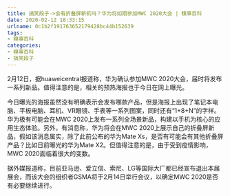 ```yaml
---
title: 搞笑段子->会有折叠屏新机吗？华为将如期参加MWC 2020大会 | 糗事百科
date: 2020-02-12 18:33:15
urlname: 0c1b2f191763652179428bc44b152639
tags: 
- 糗事百科
categories:
- 糗事百科
- 搞笑段子
---
```

2月12日，据huaweicentral报道称，华为确认参加MWC 2020大会，届时将发布一系列新品。值得注意的是，相关的预热海报也于今日在网上曝光。

今日曝光的海报虽然没有明确表示会发布哪款产品，但是海报上出现了笔记本电脑、平板电脑、耳机、VR眼镜、手表等一系列图案，同时还有“1+8+N”的字样。华为极有可能会在MWC 2020上发布一系列全场景新品，构建以手机为核心的应用生态体验。另外，有消息称，华为将会在MWC 2020上展示自己的折叠屏新品，假如该消息属实，除了此前公布的华为Mate Xs，是否有可能会有其他折叠屏产品？比如日前曝光的华为Mate X2。但值得注意的是，由于受到疫情影响，MWC 2020面临着很大的变数。

据外媒报道称，目前亚马逊、爱立信、索尼、LG等国际大厂都已经宣布退出本届展会，而该大会的组织者GSMA将于2月14日举行会议，以确定MWC 2020是否有必要继续进行。


